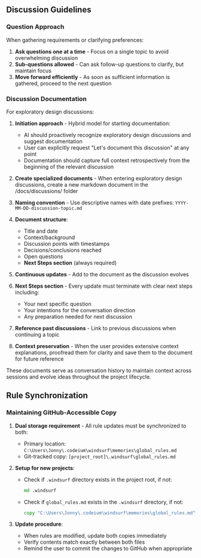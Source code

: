 ## Discussion Guidelines

### Question Approach
When gathering requirements or clarifying preferences:
1. **Ask questions one at a time** - Focus on a single topic to avoid overwhelming discussion
2. **Sub-questions allowed** - Can ask follow-up questions to clarify, but maintain focus
3. **Move forward efficiently** - As soon as sufficient information is gathered, proceed to the next question

### Discussion Documentation
For exploratory design discussions:
1. **Initiation approach** - Hybrid model for starting documentation:
   - AI should proactively recognize exploratory design discussions and suggest documentation
   - User can explicitly request "Let's document this discussion" at any point
   - Documentation should capture full context retrospectively from the beginning of the relevant discussion

2. **Create specialized documents** - When entering exploratory design discussions, create a new markdown document in the /docs/discussions/ folder
3. **Naming convention** - Use descriptive names with date prefixes: `YYYY-MM-DD-discussion-topic.md`
4. **Document structure**:
   - Title and date
   - Context/background
   - Discussion points with timestamps
   - Decisions/conclusions reached
   - Open questions
   - **Next Steps section** (always required)
5. **Continuous updates** - Add to the document as the discussion evolves
6. **Next Steps section** - Every update must terminate with clear next steps including:
   - Your next specific question
   - Your intentions for the conversation direction
   - Any preparation needed for next discussion
7. **Reference past discussions** - Link to previous discussions when continuing a topic
8. **Context preservation** - When the user provides extensive context explanations, proofread them for clarity and save them to the document for future reference

These documents serve as conversation history to maintain context across sessions and evolve ideas throughout the project lifecycle.

## Rule Synchronization

### Maintaining GitHub-Accessible Copy
1. **Dual storage requirement** - All rule updates must be synchronized to both:
   - Primary location: `C:\Users\Jonny\.codeium\windsurf\memories\global_rules.md`
   - Git-tracked copy: `[project_root]\.windsurf\global_rules.md`

2. **Setup for new projects**:
   - Check if `.windsurf` directory exists in the project root, if not:
     ```cmd
     md .windsurf
     ```
   - Check if `global_rules.md` exists in the `.windsurf` directory, if not:
     ```cmd
     copy "C:\Users\Jonny\.codeium\windsurf\memories\global_rules.md" ".windsurf\global_rules.md"
     ```

3. **Update procedure**:
   - When rules are modified, update both copies immediately
   - Verify contents match exactly between both files
   - Remind the user to commit the changes to GitHub when appropriate
